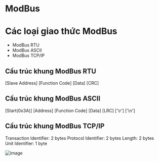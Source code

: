 # ModBus

# Các loại giao thức ModBus
- ModBus RTU
- ModBus ASCII
- ModBus TCP/IP

## Cấu trúc khung ModBus RTU
  [Slave Address] [Function Code] [Data]  [CRC]

## Cấu trúc khung ModBus ASCII
  [Start(0x3A)] [Address] [Function Code] [Data] [LRC] ['\r'] ['\n']

## Cấu trúc khung ModBus TCP/IP
Transaction Identifier: 2 bytes
Protocol Identifier: 2 bytes
Length: 2 bytes
Unit Identifier: 1 byte

![image](https://github.com/tranhien1612/modBus/assets/69721832/a3e12cb7-7ba3-4c24-8c2f-ccf695223f4c)

